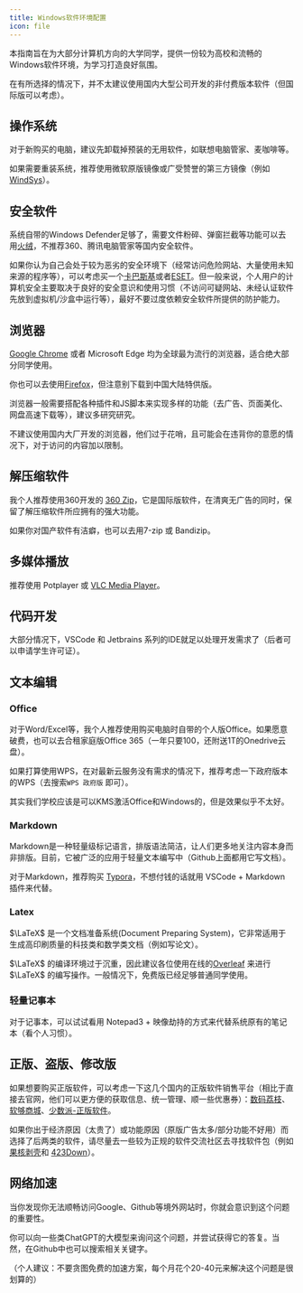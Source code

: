 ```yaml
---
title: Windows软件环境配置
icon: file
---
```


本指南旨在为大部分计算机方向的大学同学，提供一份较为高校和流畅的Windows软件环境，为学习打造良好氛围。

在有所选择的情况下，并不太建议使用国内大型公司开发的非付费版本软件（但国际版可以考虑）。

## 操作系统

对于新购买的电脑，建议先卸载掉预装的无用软件，如联想电脑管家、麦咖啡等。

如果需要重装系统，推荐使用微软原版镜像或广受赞誉的第三方镜像（例如[WindSys](https://windsys.win/)）。

## 安全软件

系统自带的Windows Defender足够了，需要文件粉碎、弹窗拦截等功能可以去用[火绒](https://huorong.cn/)，不推荐360、腾讯电脑管家等国内安全软件。

如果你认为自己会处于较为恶劣的安全环境下（经常访问危险网站、大量使用未知来源的程序等），可以考虑买一个[卡巴斯基](https://www.kaspersky.com.cn/)或者[ESET](https://www.eset.com/cn/)。但一般来说，个人用户的计算机安全主要取决于良好的安全意识和使用习惯（不访问可疑网站、未经认证软件先放到虚拟机/沙盒中运行等），最好不要过度依赖安全软件所提供的防护能力。

## 浏览器

[Google Chrome](https://www.google.com/chrome/) 或者 Microsoft Edge 均为全球最为流行的浏览器，适合绝大部分同学使用。

你也可以去使用[Firefox](https://www.mozilla.org/zh-CN/firefox/)，但注意别下载到中国大陆特供版。

浏览器一般需要搭配各种插件和JS脚本来实现多样的功能（去广告、页面美化、网盘高速下载等），建议多研究研究。

不建议使用国内大厂开发的浏览器，他们过于花哨，且可能会在违背你的意愿的情况下，对于访问的内容加以限制。

## 解压缩软件

我个人推荐使用360开发的 [360 Zip](https://www.360totalsecurity.com/zh-cn/360zip/)，它是国际版软件，在清爽无广告的同时，保留了解压缩软件所应拥有的强大功能。

如果你对国产软件有洁癖，也可以去用7-zip 或 Bandizip。

## 多媒体播放

推荐使用 Potplayer 或 [VLC Media Player](https://www.videolan.org/vlc/index.an.html)。

## 代码开发

大部分情况下，VSCode 和 Jetbrains 系列的IDE就足以处理开发需求了（后者可以申请学生许可证）。

## 文本编辑

### Office

对于Word/Excel等，我个人推荐使用购买电脑时自带的个人版Office。如果愿意破费，也可以去合租家庭版Office 365（一年只要100，还附送1T的Onedrive云盘）。

如果打算使用WPS，在对最新云服务没有需求的情况下，推荐考虑一下政府版本的WPS（去搜索`WPS 政府版` 即可）。

其实我们学校应该是可以KMS激活Office和Windows的，但是效果似乎不太好。

### Markdown

Markdown是一种轻量级标记语言，排版语法简洁，让人们更多地关注内容本身而非排版。目前，它被广泛的应用于轻量文本编写中（Github上面都用它写文档）。

对于Markdown，推荐购买 [Typora](https://typora.io/)，不想付钱的话就用 VSCode + Markdown 插件来代替。

### Latex

$\LaTeX$ 是一个文档准备系统(Document Preparing System)，它非常适用于生成高印刷质量的科技类和数学类文档（例如写论文）。

$\LaTeX$ 的编译环境过于沉重，因此建议各位使用在线的[Overleaf](https://www.overleaf.com/) 来进行 $\LaTeX$ 的编写操作。一般情况下，免费版已经足够普通同学使用。

### 轻量记事本

对于记事本，可以试试看用 Notepad3 + 映像劫持的方式来代替系统原有的笔记本（看个人习惯）。

## 正版、盗版、修改版

如果想要购买正版软件，可以考虑一下这几个国内的正版软件销售平台（相比于直接去官网，他们可以更方便的获取信息、统一管理、顺一些优惠券）：[数码荔枝](https://lizhi.shop/)、[软够商城](https://apsgo.com/)、[少数派-正版软件](https://sspai.com/mall)。

如果你出于经济原因（太贵了）或功能原因（原版广告太多/部分功能不好用）而选择了后两类的软件，请尽量去一些较为正规的软件交流社区去寻找软件包（例如[果核剥壳](https://www.ghxi.com/)和 [423Down](https://www.423down.com/)）。

## 网络加速

当你发现你无法顺畅访问Google、Github等境外网站时，你就会意识到这个问题的重要性。

你可以向一些类ChatGPT的大模型来询问这个问题，并尝试获得它的答复。当然，在Github中也可以搜索相关关键字。

（个人建议：不要贪图免费的加速方案，每个月花个20-40元来解决这个问题是很划算的）